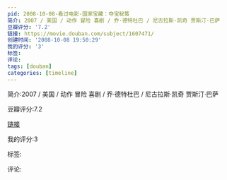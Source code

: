 ```yaml
---
pid: 2008-10-08-看过电影-国家宝藏：夺宝秘笈
简介: 2007 / 美国 / 动作 冒险 喜剧 / 乔·德特杜巴 / 尼古拉斯·凯奇 贾斯汀·巴萨
豆瓣评分: '7.2'
链接: https://movie.douban.com/subject/1607471/
创建时间: '2008-10-08 19:50:29'
我的评分: '3'
标签:
评论:
tags: [douban]
categories: [timeline]
---
```

简介:2007 / 美国 / 动作 冒险 喜剧 / 乔·德特杜巴 / 尼古拉斯·凯奇 贾斯汀·巴萨

豆瓣评分:7.2

[链接](https://movie.douban.com/subject/1607471/)

我的评分:3

标签:

评论:

